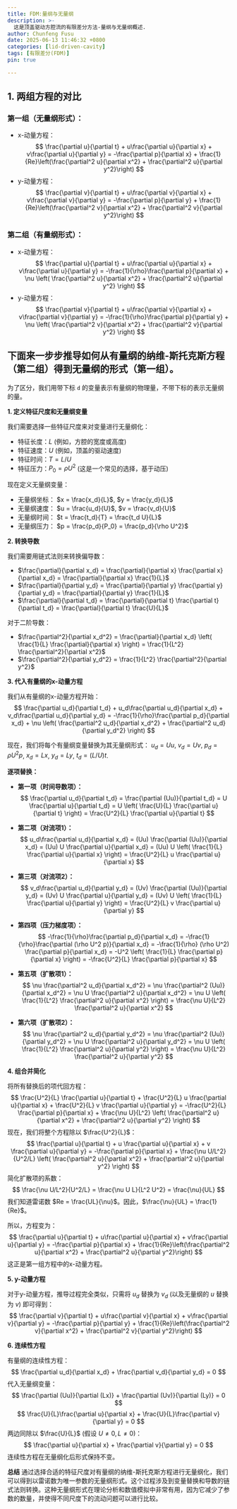 ```yaml
---
title: FDM:量纲与无量纲
description: >-
  这是顶盖驱动方腔流的有限差分方法-量纲与无量纲概述.
author: Chunfeng Fusu
date: 2025-06-13 11:46:32 +0800
categories: [lid-driven-cavity]
tags: [有限差分(FDM)]
pin: true

---
```


## 1. 两组方程的对比

### 第一组（无量纲形式）：

- x-动量方程：
  $$
  \frac{\partial u}{\partial t} + u\frac{\partial u}{\partial x} + v\frac{\partial u}{\partial y} = -\frac{\partial p}{\partial x} + \frac{1}{Re}\left(\frac{\partial^2 u}{\partial x^2} + \frac{\partial^2 u}{\partial y^2}\right)
  $$
- y-动量方程：
  $$
  \frac{\partial v}{\partial t} + u\frac{\partial v}{\partial x} + v\frac{\partial v}{\partial y} = -\frac{\partial p}{\partial y} + \frac{1}{Re}\left(\frac{\partial^2 v}{\partial x^2} + \frac{\partial^2 v}{\partial y^2}\right)
  $$

### 第二组（有量纲形式）：

- x-动量方程：
  $$
  \frac{\partial u}{\partial t} + u\frac{\partial u}{\partial x} + v\frac{\partial u}{\partial y} = -\frac{1}{\rho}\frac{\partial p}{\partial x} + \nu \left( \frac{\partial^2 u}{\partial x^2} + \frac{\partial^2 u}{\partial y^2} \right)
  $$
- y-动量方程：
  $$
  \frac{\partial v}{\partial t} + u\frac{\partial v}{\partial x} + v\frac{\partial v}{\partial y} = -\frac{1}{\rho}\frac{\partial p}{\partial y} + \nu \left( \frac{\partial^2 v}{\partial x^2} + \frac{\partial^2 v}{\partial y^2} \right)
  $$

## 下面来一步步推导如何从有量纲的纳维-斯托克斯方程（第二组）得到无量纲的形式（第一组）。

为了区分，我们用带下标 `d` 的变量表示有量纲的物理量，不带下标的表示无量纲的量。

**1. 定义特征尺度和无量纲变量**

我们需要选择一些特征尺度来对变量进行无量纲化：
*   特征长度：$L$ (例如，方腔的宽度或高度)
*   特征速度：$U$ (例如，顶盖的驱动速度)
*   特征时间：$T = L/U$
*   特征压力：$P_0 = \rho U^2$ (这是一个常见的选择，基于动压)

现在定义无量纲变量：
*   无量纲坐标： $x = \frac{x_d}{L}$, $y = \frac{y_d}{L}$
*   无量纲速度： $u = \frac{u_d}{U}$, $v = \frac{v_d}{U}$
*   无量纲时间： $t = \frac{t_d}{T} = \frac{t_d U}{L}$
*   无量纲压力： $p = \frac{p_d}{P_0} = \frac{p_d}{\rho U^2}$

**2. 转换导数**

我们需要用链式法则来转换偏导数：
*   $\frac{\partial}{\partial x_d} = \frac{\partial}{\partial x} \frac{\partial x}{\partial x_d} = \frac{\partial}{\partial x} \frac{1}{L}$
*   $\frac{\partial}{\partial y_d} = \frac{\partial}{\partial y} \frac{\partial y}{\partial y_d} = \frac{\partial}{\partial y} \frac{1}{L}$
*   $\frac{\partial}{\partial t_d} = \frac{\partial}{\partial t} \frac{\partial t}{\partial t_d} = \frac{\partial}{\partial t} \frac{U}{L}$

对于二阶导数：
*   $\frac{\partial^2}{\partial x_d^2} = \frac{\partial}{\partial x_d} \left( \frac{1}{L} \frac{\partial}{\partial x} \right) = \frac{1}{L^2} \frac{\partial^2}{\partial x^2}$
*   $\frac{\partial^2}{\partial y_d^2} = \frac{1}{L^2} \frac{\partial^2}{\partial y^2}$

**3. 代入有量纲的x-动量方程**

我们从有量纲的x-动量方程开始：
$$
\frac{\partial u_d}{\partial t_d} + u_d\frac{\partial u_d}{\partial x_d} + v_d\frac{\partial u_d}{\partial y_d} = -\frac{1}{\rho}\frac{\partial p_d}{\partial x_d} + \nu \left( \frac{\partial^2 u_d}{\partial x_d^2} + \frac{\partial^2 u_d}{\partial y_d^2} \right)
$$

现在，我们将每个有量纲变量替换为其无量纲形式：
$u_d = Uu$, $v_d = Uv$, $p_d = \rho U^2 p$, $x_d = Lx$, $y_d = Ly$, $t_d = (L/U)t$.

**逐项替换：**

*   **第一项（时间导数项）：**
    $$
    \frac{\partial u_d}{\partial t_d} = \frac{\partial (Uu)}{\partial t_d} = U \frac{\partial u}{\partial t_d} = U \left( \frac{U}{L} \frac{\partial u}{\partial t} \right) = \frac{U^2}{L} \frac{\partial u}{\partial t}
    $$

*   **第二项（对流项1）：**
    $$
    u_d\frac{\partial u_d}{\partial x_d} = (Uu) \frac{\partial (Uu)}{\partial x_d} = (Uu) U \frac{\partial u}{\partial x_d} = (Uu) U \left( \frac{1}{L} \frac{\partial u}{\partial x} \right) = \frac{U^2}{L} u \frac{\partial u}{\partial x}
    $$

*   **第三项（对流项2）：**
    $$
    v_d\frac{\partial u_d}{\partial y_d} = (Uv) \frac{\partial (Uu)}{\partial y_d} = (Uv) U \frac{\partial u}{\partial y_d} = (Uv) U \left( \frac{1}{L} \frac{\partial u}{\partial y} \right) = \frac{U^2}{L} v \frac{\partial u}{\partial y}
    $$

*   **第四项（压力梯度项）：**
    $$
    -\frac{1}{\rho}\frac{\partial p_d}{\partial x_d} = -\frac{1}{\rho}\frac{\partial (\rho U^2 p)}{\partial x_d} = -\frac{1}{\rho} (\rho U^2) \frac{\partial p}{\partial x_d} = -U^2 \left( \frac{1}{L} \frac{\partial p}{\partial x} \right) = -\frac{U^2}{L} \frac{\partial p}{\partial x}
    $$

*   **第五项（扩散项1）：**
    $$
    \nu \frac{\partial^2 u_d}{\partial x_d^2} = \nu \frac{\partial^2 (Uu)}{\partial x_d^2} = \nu U \frac{\partial^2 u}{\partial x_d^2} = \nu U \left( \frac{1}{L^2} \frac{\partial^2 u}{\partial x^2} \right) = \frac{\nu U}{L^2} \frac{\partial^2 u}{\partial x^2}
    $$

*   **第六项（扩散项2）：**
    $$
    \nu \frac{\partial^2 u_d}{\partial y_d^2} = \nu \frac{\partial^2 (Uu)}{\partial y_d^2} = \nu U \frac{\partial^2 u}{\partial y_d^2} = \nu U \left( \frac{1}{L^2} \frac{\partial^2 u}{\partial y^2} \right) = \frac{\nu U}{L^2} \frac{\partial^2 u}{\partial y^2}
    $$

**4. 组合并简化**

将所有替换后的项代回方程：
$$
\frac{U^2}{L} \frac{\partial u}{\partial t} + \frac{U^2}{L} u \frac{\partial u}{\partial x} + \frac{U^2}{L} v \frac{\partial u}{\partial y} = -\frac{U^2}{L} \frac{\partial p}{\partial x} + \frac{\nu U}{L^2} \left( \frac{\partial^2 u}{\partial x^2} + \frac{\partial^2 u}{\partial y^2} \right)
$$
现在，我们将整个方程除以 $\frac{U^2}{L}$：
$$
\frac{\partial u}{\partial t} + u \frac{\partial u}{\partial x} + v \frac{\partial u}{\partial y} = -\frac{\partial p}{\partial x} + \frac{\nu U/L^2}{U^2/L} \left( \frac{\partial^2 u}{\partial x^2} + \frac{\partial^2 u}{\partial y^2} \right)
$$
简化扩散项的系数：
$$
\frac{\nu U/L^2}{U^2/L} = \frac{\nu U L}{L^2 U^2} = \frac{\nu}{UL}
$$
我们知道雷诺数 $Re = \frac{UL}{\nu}$。因此，$\frac{\nu}{UL} = \frac{1}{Re}$。

所以，方程变为：
$$
\frac{\partial u}{\partial t} + u\frac{\partial u}{\partial x} + v\frac{\partial u}{\partial y} = -\frac{\partial p}{\partial x} + \frac{1}{Re}\left(\frac{\partial^2 u}{\partial x^2} + \frac{\partial^2 u}{\partial y^2}\right)
$$
这正是第一组方程中的x-动量方程。

**5. y-动量方程**

对于y-动量方程，推导过程完全类似，只需将 $u_d$ 替换为 $v_d$ (以及无量纲的 $u$ 替换为 $v$) 即可得到：
$$
\frac{\partial v}{\partial t} + u\frac{\partial v}{\partial x} + v\frac{\partial v}{\partial y} = -\frac{\partial p}{\partial y} + \frac{1}{Re}\left(\frac{\partial^2 v}{\partial x^2} + \frac{\partial^2 v}{\partial y^2}\right)
$$

**6. 连续性方程**

有量纲的连续性方程：
$$
\frac{\partial u_d}{\partial x_d} + \frac{\partial v_d}{\partial y_d} = 0
$$
代入无量纲变量：
$$
\frac{\partial (Uu)}{\partial (Lx)} + \frac{\partial (Uv)}{\partial (Ly)} = 0
$$
$$
\frac{U}{L}\frac{\partial u}{\partial x} + \frac{U}{L}\frac{\partial v}{\partial y} = 0
$$
两边同除以 $\frac{U}{L}$ (假设 $U \neq 0, L \neq 0$)：
$$
\frac{\partial u}{\partial x} + \frac{\partial v}{\partial y} = 0
$$
连续性方程在无量纲化后形式保持不变。

**总结**
通过选择合适的特征尺度对有量纲的纳维-斯托克斯方程进行无量纲化，我们可以得到以雷诺数为唯一参数的无量纲形式。这个过程涉及到变量替换和导数的链式法则转换。这种无量纲形式在理论分析和数值模拟中非常有用，因为它减少了参数的数量，并使得不同尺度下的流动问题可以进行比较。
